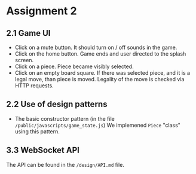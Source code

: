 # Assignment 2

## 2.1 Game UI
- Click on a mute button. It should turn on / off sounds in the game.
- Click on the home button. Game ends and user directed to the splash screen.
- Click on a piece. Piece became visibly selected. 
- Click on an empty board square. If there was selected piece, and it is a legal move, than piece is moved.
   Legality of the move is checked via HTTP requests.

## 2.2 Use of design patterns
- The basic constructor pattern (in the file `/public/javascripts/game_state.js`)
   We implemened `Piece` "class" using this pattern.

## 3.3 WebSocket API

The API can be found in the `/design/API.md` file.

